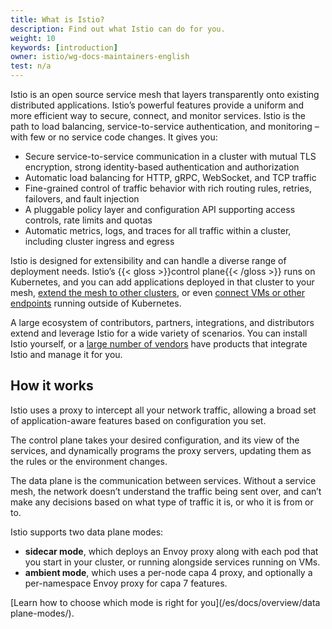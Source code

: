```yaml
---
title: What is Istio?
description: Find out what Istio can do for you.
weight: 10
keywords: [introduction]
owner: istio/wg-docs-maintainers-english
test: n/a
---
```


Istio is an open source service mesh that layers transparently onto existing distributed applications. Istio’s powerful features provide a uniform and more efficient way to secure, connect, and monitor services. Istio is the path to load balancing, service-to-service authentication, and monitoring – with few or no service code changes. It gives you:

* Secure service-to-service communication in a cluster with mutual TLS encryption, strong identity-based authentication and authorization
* Automatic load balancing for HTTP, gRPC, WebSocket, and TCP traffic
* Fine-grained control of traffic behavior with rich routing rules, retries, failovers, and fault injection
* A pluggable policy layer and configuration API supporting access controls, rate limits and quotas
* Automatic metrics, logs, and traces for all traffic within a cluster, including cluster ingress and egress

Istio is designed for extensibility and can handle a diverse range of deployment needs. Istio’s {{< gloss >}}control plane{{< /gloss >}} runs on Kubernetes, and you can add applications deployed in that cluster to your mesh, [extend the mesh to other clusters](/es/docs/ops/deployment/deployment-models/), or even [connect VMs or other endpoints](/es/docs/ops/deployment/vm-architecture/) running outside of Kubernetes.

A large ecosystem of contributors, partners, integrations, and distributors extend and leverage Istio for a wide variety of scenarios. You can install Istio yourself, or a [large number of vendors](/about/ecosystem) have products that integrate Istio and manage it for you.

## How it works

Istio uses a proxy to intercept all your network traffic, allowing a broad set of application-aware features based on configuration you set.

The control plane takes your desired configuration, and its view of the services, and dynamically programs the proxy servers, updating them as the rules or the environment changes.

The data plane is the communication between services. Without a service mesh, the network doesn’t understand the traffic being sent over, and can’t make any decisions based on what type of traffic it is, or who it is from or to.

Istio supports two data plane modes:

* **sidecar mode**, which deploys an Envoy proxy along with each pod that you start in your cluster, or running alongside services running on VMs.
* **ambient mode**, which uses a per-node capa 4 proxy, and optionally a per-namespace Envoy proxy for capa 7 features.

[Learn how to choose which mode is right for you](/es/docs/overview/data plane-modes/).
